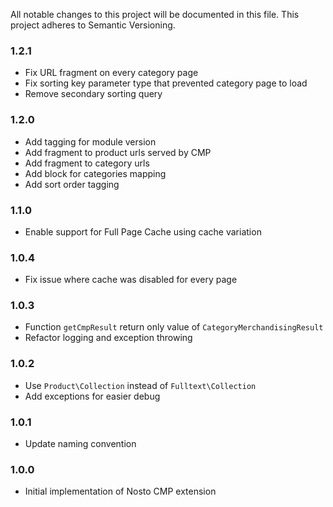 All notable changes to this project will be documented in this file. This project adheres to Semantic Versioning.

### 1.2.1
* Fix URL fragment on every category page
* Fix sorting key parameter type that prevented category page to load
* Remove secondary sorting query 

### 1.2.0
* Add tagging for module version
* Add fragment to product urls served by CMP
* Add fragment to category urls
* Add block for categories mapping
* Add sort order tagging

### 1.1.0
* Enable support for Full Page Cache using cache variation

### 1.0.4
* Fix issue where cache was disabled for every page 

### 1.0.3
* Function `getCmpResult` return only value of `CategoryMerchandisingResult`
* Refactor logging and exception throwing 

### 1.0.2
* Use `Product\Collection` instead of `Fulltext\Collection`
* Add exceptions for easier debug

### 1.0.1
* Update naming convention

### 1.0.0
* Initial implementation of Nosto CMP extension
